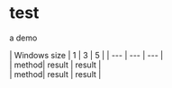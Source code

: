 # test
a demo

| Windows size | 1 | 3 | 5 |
| --- | --- | --- |  
| method| result | result |  
| method| result | result | 
